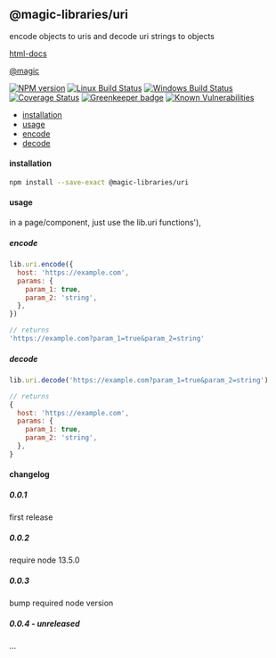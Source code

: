 ## @magic-libraries/uri

encode objects to uris and decode uri strings to objects

[html-docs](https://magic-libraries.github.io/uri)

[@magic](https://magic.github.io/core)

[![NPM version][npm-image]][npm-url]
[![Linux Build Status][travis-image]][travis-url]
[![Windows Build Status][appveyor-image]][appveyor-url]
[![Coverage Status][coveralls-image]][coveralls-url]
[![Greenkeeper badge][greenkeeper-image]][greenkeeper-url]
[![Known Vulnerabilities][snyk-image]][snyk-url]

[npm-image]: https://img.shields.io/npm/v/@magic-libraries/uri.svg
[npm-url]: https://www.npmjs.com/package/@magic-libraries/uri
[travis-image]: https://img.shields.io/travis/com/magic-libraries/uri/master
[travis-url]: https://travis-ci.com/magic-libraries/uri
[appveyor-image]: https://img.shields.io/appveyor/ci/magiclibraries/uri/master.svg
[appveyor-url]: https://ci.appveyor.com/project/magiclibraries/uri/branch/master
[coveralls-image]: https://coveralls.io/repos/github/magic-libraries/uri/badge.svg
[coveralls-url]: https://coveralls.io/github/magic-libraries/uri
[greenkeeper-image]: https://badges.greenkeeper.io/magic-libraries/uri.svg
[greenkeeper-url]: https://badges.greenkeeper.io/magic-libraries/uri.svg
[snyk-image]: https://snyk.io/test/github/magic-libraries/uri/badge.svg
[snyk-url]: https://snyk.io/test/github/magic-libraries/uri

* [installation](#install)
* [usage](#usage)
* [encode](#usage-encode)
* [decode](#usage-decode)


#### <a name="install"></a>installation
```bash
npm install --save-exact @magic-libraries/uri
```

#### <a name="usage"></a>usage
in a page/component, just use the lib.uri functions'),

##### <a name="usage-encode"></a>encode
```javascript
lib.uri.encode({
  host: 'https://example.com',
  params: {
    param_1: true,
    param_2: 'string',
  },
})

// returns
'https://example.com?param_1=true&param_2=string'
```

##### <a name="usage-decode"></a>decode
```javascript
lib.uri.decode('https://example.com?param_1=true&param_2=string')

// returns
{
  host: 'https://example.com',
  params: {
    param_1: true,
    param_2: 'string',
  },
}
```

#### changelog

##### 0.0.1
first release

##### 0.0.2
require node 13.5.0

##### 0.0.3
bump required node version

##### 0.0.4 - unreleased
...
